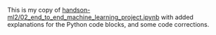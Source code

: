 This is my copy of [handson-ml2/02_end_to_end_machine_learning_project.ipynb](https://github.com/ageron/handson-ml2/blob/master/02_end_to_end_machine_learning_project.ipynb) with added explanations for the Python code blocks, and some code corrections.